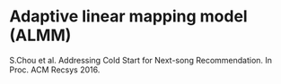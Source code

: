 # Adaptive linear mapping model (ALMM)
S.Chou et al. Addressing Cold Start for Next-song Recommendation. In Proc. ACM Recsys 2016.
